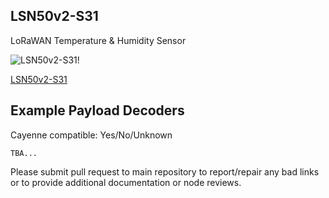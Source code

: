 ## LSN50v2-S31

LoRaWAN Temperature & Humidity Sensor

![LSN50v2-S31!](https://www.dragino.com/media/k2/items/cache/da8a96cfc8ca1dd33bc42677c8b9c7c6_L.jpg)

[LSN50v2-S31](https://www.dragino.com/products/temperature-humidity-sensor/item/169-lsn50v2-s31.html)

## Example Payload Decoders
Cayenne compatible: Yes/No/Unknown

```
TBA...
```

Please submit pull request to main repository to report/repair any bad links or to provide additional documentation or node reviews.
